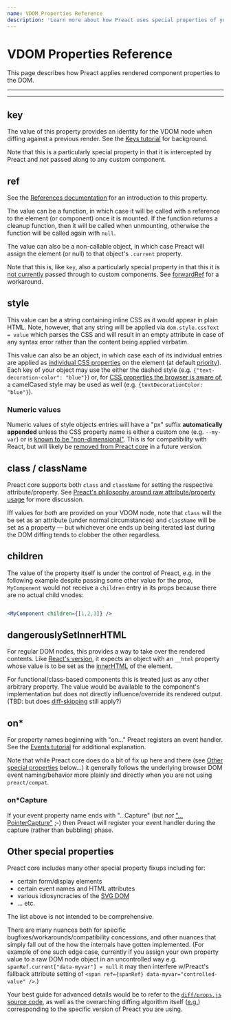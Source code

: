 ```yaml
---
name: VDOM Properties Reference
description: 'Learn more about how Preact uses special properties of your VDOM components'
---
```


# VDOM Properties Reference

This page describes how Preact applies rendered component properties to the DOM.

---

<div><toc></toc></div>

---

## key

The value of this property provides an identity for the VDOM node when diffing against a previous render.
See the [Keys tutorial](/tutorial/08-keys/) for background.

Note that this is a particularly special property in that it is intercepted by Preact and *not* passed along to any custom component.


## ref

See the [References documentation](/guide/v10/refs#createref) for an introduction to this property.

The value can be a function, in which case it will be called with a reference to the element (or component) once it is mounted. If the function returns a cleanup function, then it will be called when unmounting, otherwise the function will be called again with `null`.

The value can also be a non-callable object, in which case Preact will assign the element (or null) to that object's `.current` property.

Note that this is, like `key`, also a particularly special property in that this it is [not currently](https://github.com/preactjs/preact/pull/4658) passed through to custom components. See [forwardRef](/guide/v10/switching-to-preact#forwardref) for a workaround.


## style

This value can be a string containing inline CSS as it would appear in plain HTML. Note, however, that any string will be applied via `dom.style.cssText = value` which parses the CSS and will result in an empty attribute in case of any syntax error rather than the content being applied verbatim.

This value can also be an object, in which case each of its individual entries are applied as [individual CSS properties](https://developer.mozilla.org/en-US/docs/Web/API/CSSStyleDeclaration/setProperty) on the element (at default [priority](https://developer.mozilla.org/en-US/docs/Web/CSS/CSS_cascade/Specificity#the_!important_exception)). Each key of your object may use the either the dashed style (e.g. `{"text-decoration-color": "blue"}`) or, for [CSS properties the browser is aware of](https://www.w3.org/TR/cssom-1/#dom-cssstyledeclaration-camel-cased-attribute), a camelCased style may be used as well (e.g. `{textDecorationColor: "blue"}`).

### Numeric values

Numeric values of style objects entries will have a "px" suffix **automatically appended** unless the CSS property name is either a custom one (e.g. `--my-var`) or is [known to be "non-dimensional"](https://github.com/preactjs/preact/blob/face9247724db0a74b764316c4486f384b89cfed/src/constants.js#L20-L21). This is for compatibility with React, but will likely be [removed from Preact core](https://github.com/preactjs/preact/issues/2621) in a future version.


## class / className

Preact core supports both `class` and `className` for setting the respective attribute/property. See [Preact's philosophy around raw attribute/property usage](/guide/v10/differences-to-react#raw-html-attributeproperty-names) for more discussion.

Iff values for *both* are provided on your VDOM node, note that `class` will the be set as an attribute (under normal circumstances) and `className` will be set as a property — but whichever one ends up being iterated last during the DOM diffing tends to clobber the other regardless.


## children


The value of the property itself is under the control of Preact, e.g. in the following example despite passing some other value for the prop, `MyComponent` would not receive a `children` entry in its props because there are no actual child vnodes:

```jsx

<MyComponent children={[1,2,3]} />
```

## dangerouslySetInnerHTML

For regular DOM nodes, this provides a way to take over the rendered contents. Like [React's version](https://react.dev/reference/react-dom/components/common#dangerously-setting-the-inner-html), it expects an object with an `__html` property whose value is to be set as the [innerHTML](https://developer.mozilla.org/en-US/docs/Web/API/Element/innerHTML) of the element.

For functional/class-based components this is treated just as any other arbitrary property. The value would be available to the component's implementation but does not directly influence/override its rendered output. (TBD: but does [diff-skipping](https://preactjs.com/guide/v10/upgrade-guide/#dangerouslysetinnerhtml-will-skip-diffing-of-children) still apply?)

## on*

For property names beginning with "on…" Preact registers an event handler. See the [Events tutorial](/tutorial/02-events/) for additional explanation.

Note that while Preact core does do a bit of fix up here and there (see [Other special properties](#other-special-properties) below…) it generally follows the underlying browser DOM event naming/behavior more plainly and directly when you are not using `preact/compat`.


### on*Capture

If your event property name ends with "…Capture" (but *not* ["…PointerCapture"](https://developer.mozilla.org/en-US/docs/Web/API/Pointer_events#pointer_capture) ;-) then Preact will register your event handler during the capture (rather than bubbling) phase.


## Other special properties

Preact core includes many other special property fixups including for:

* certain form/display elements
* certain event names and HTML attributes
* various idiosyncracies of the [SVG DOM](https://www.w3.org/TR/SVG11/svgdom.html)
* … etc.

The list above is not intended to be comprehensive.

There are many nuances both for specific bugfixes/workarounds/compatibility concessions, and other nuances that simply fall out of the how the internals have gotten implemented. (For example of one such edge case, currently if you assign your own property value to a raw DOM node object in an uncontrolled way e.g. `spanRef.current["data-myvar"] = null` it may then interfere w/Preact's fallback attribute setting of `<span ref={spanRef} data-myvar="controlled-value" />`.)

Your best guide for advanced details would be to refer to the [`diff/props.js` source code](https://github.com/preactjs/preact/blob/main/src/diff/props.js), as well as the overarching diffing algorithm itself ([e.g.](https://github.com/preactjs/preact/blob/face9247724db0a74b764316c4486f384b89cfed/src/diff/index.js#L554-L576)) corresponding to the specific version of Preact you are using.
